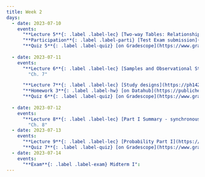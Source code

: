 ```yaml
---
title: Week 2
days:
  - date: 2023-07-10
    events:
      "**Lecture 5**{: .label .label-lec} [Two-way Tables: Relationships Between Two Categorical Variables](https://ph142-ucb.github.io/su23/src/l05-two-categorical-vars.pdf) [{recording}](https://bcourses.berkeley.edu/courses/1525581/pages/lecture-5)":
      "**Participation**{: .label .label-parti} [Test Exam submission](https://ph142-ucb.github.io/su23/src/LASTNAME_FIRSTNAME_EXAMTEST_2023.pdf) (Due Jul 12th, 10:00 PM PST) on [Gradescope](https://www.gradescope.com/courses/546137/) ":
      "**Quiz 5**{: .label .label-quiz} [on Gradescope](https://www.gradescope.com/courses/546137) (Due Jul. 12th, 10:00 PM PST)":
      
  - date: 2023-07-11
    events:
      "**Lecture 6**{: .label .label-lec} [Samples and Observational Studies](https://ph142-ucb.github.io/su23/src/l06-samples.pdf)[{video}](https://bcourses.berkeley.edu/courses/1525581/pages/lecture-6)": 
        "Ch. 7"

      "**Lecture 7**{: .label .label-lec} [Study designs](https://ph142-ucb.github.io/su23/src/l07-study-designs.pdf)[{video}](https://bcourses.berkeley.edu/courses/1525581/pages/lecture-7)":
      "**Homework 3**{: .label .label-hw} [on Datahub](https://publichealth.datahub.berkeley.edu/hub/user-redirect/git-pull?repo=https%3A%2F%2Fgithub.com%2Fph142-ucb%2Fph142-su23&urlpath=rstudio%2F&branch=main) [{Solutions}](https://ph142-ucb.github.io/su23/src/hw03sol.pdf)":
      "**Quiz 6**{: .label .label-quiz} [on Gradescope](https://www.gradescope.com/courses/546137) (Due Jul. 13th, 10:00 PM PST)":
      
  - date: 2023-07-12
    events:
      "**Lecture 8**{: .label .label-lec} [Part I Summary - synchronous](https://ph142-ucb.github.io/su23/src/midterm-review.pdf)[{recording}](https://bcourses.berkeley.edu/courses/1525581/pages/midterm-1-live-review-session)":
        "Ch. 8"
  - date: 2023-07-13
    events:
      "**Lecture 9**{: .label .label-lec} [Probability Part I](https://ph142-ucb.github.io/su23/src/l09-intro-to-probability.pdf)[{videos}](https://bcourses.berkeley.edu/courses/1525581/pages/lecture-09)":
      "**Quiz 7**{: .label .label-quiz} [on Gradescope](https://www.gradescope.com/courses/546137) (Due Jul. 17th, 10:00 PM PST)":
  - date: 2023-07-14
    events:
      "**Exam**{: .label .label-exam} Midterm I":
---
```



